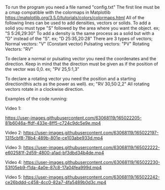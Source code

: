 To run the program you need a file named "config.txt"
The first line must be a cmap compatible with the colormaps in Matplotlib https://matplotlib.org/3.5.0/tutorials/colors/colormaps.html
All of the following lines can be used to add densities, vectors or solids.
To add a solid you must type "S" followed by the area where you want the object. ex; "S 5:26,29:30"
To add a density is the same process as a solid but with a "D" instead of the "S". ex; "D 25:35,20:28"
There are 3 types of vectors; 
Normal vectors: "V" (Constant vector)
Pulsating vectors: "PV"
Rotating Vectors: "RV"

To declare a normal or pulsating vector you need the coordenates and the direction.
Keep in mind that the direction must be given as if the position of the vector was 0,0. ex; "PV 25,5:1,3"

To declare a rotating vector you need the position and a starting direction(this acts as the power as well). ex; "RV 30,50:2,2"
All rotating vectors rotate in a clockwise direction.

Examples of the code running:

Video 1:


https://user-images.githubusercontent.com/63068119/165022205-81b6046a-ffdf-433e-8ff5-c724c9dc5e9e.mp4


Video 2:
https://user-images.githubusercontent.com/63068119/165022197-1315cbf8-78b4-489b-801e-ce103abe933d.mp4


Video 3:
https://user-images.githubusercontent.com/63068119/165022222-e602581f-2d59-4800-a1ad-bf3dbd34b4de.mp4


Video 4:
https://user-images.githubusercontent.com/63068119/165022230-53f05eb9-f1da-4a0e-87c8-17a04fea999d.mp4


Video 5:
https://user-images.githubusercontent.com/63068119/165022242-ce26bddd-c458-4cc0-82a7-4fa5489b0d3c.mp4


